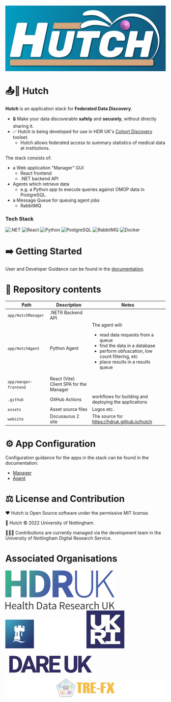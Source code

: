 
![Hutch](https://raw.githubusercontent.com/HDRUK/hutch/main/assets/Hutch%20splash%20bg.svg)

# 📤🐇 Hutch

**Hutch** is an application stack for **Federated Data Discovery**.

- 🔒 Make your data discoverable **safely** and **securely**, without directly sharing it.
- ✅ Hutch is being developed for use in HDR UK's [Cohort Discovery] toolset.
  - Hutch allows federated access to summary statistics of medical data at institutions.

The stack consists of:
- a Web application "Manager" GUI
  - React frontend
  - .NET backend API
- Agents which retrieve data
  - e.g. a Python app to execute queries against OMOP data in PostgreSQL.
- a Message Queue for queuing agent jobs
  - RabbitMQ

### Tech Stack

![.NET](https://img.shields.io/badge/.NET-512BD4?style=for-the-badge&logo=dotnet&logoColor=white)
![React](https://img.shields.io/badge/React-20232A?style=for-the-badge&logo=react&logoColor=61DAFB)
![Python](https://img.shields.io/badge/Python-FFD43B?style=for-the-badge&logo=python&logoColor=blue)
![PostgreSQL](https://img.shields.io/badge/PostgreSQL-316192?style=for-the-badge&logo=postgresql&logoColor=white)
![RabbitMQ](https://img.shields.io/badge/rabbitmq-%23FF6600.svg?&style=for-the-badge&logo=rabbitmq&logoColor=white)
![Docker](https://img.shields.io/badge/Docker-2CA5E0?style=for-the-badge&logo=docker&logoColor=white)

# ➡️ Getting Started

User and Developer Guidance can be found in the [documentation](https://hdruk.github.io/hutch).

# 📁 Repository contents

| Path | Description | Notes |
|-|-|-|
| `app/HutchManager` | .NET6 Backend API | |
| `app/HutchAgent` | Python Agent | The agent will:<br /><ul><li>read data requests from a queue</li><li>find the data in a database</li><li>perform obfuscation, low count filtering, etc</li><li>place results in a results queue</li></ul> |
| `app/manger-frontend` | React (Vite) Client SPA for the Manager | |
| `.github` | GitHub Actions | workflows for building and deploying the applications |
| `assets` | Asset source files | Logos etc. |
| `website` | Docusaurus 2 site | The source for https://hdruk.github.io/hutch |

# ⚙️ App Configuration

Configuration guidance for the apps in the stack can be found in the documentation:

- [Manager](https://hdruk.github.io/hutch/docs/users/getting-started/configuration/manager)
- [Agent](https://hdruk.github.io/hutch/docs/users/getting-started/configuration/agent)

# ⚖️ License and Contribution

❤️ Hutch is Open Source software under the permissive MIT license.

📜 Hutch © 2022 University of Nottingham.

👷🏾‍♂️ Contributions are currently managed via the development team in the University of Nottingham Digital Research Service.

# Associated Organisations
[![HDR UK](https://raw.githubusercontent.com/HDRUK/hutch/main/website/static/img/hdruk_logo.svg)][HDR UK Home] &nbsp;
[![University of Nottingham](https://raw.githubusercontent.com/HDRUK/hutch/main/website/static/img/uon_white_text_web.png)][UoN Home] &nbsp;
[![UKRI](https://raw.githubusercontent.com/HDRUK/hutch/main/website/static/img/UKRI_logo.jpeg)][UKRI Home] &nbsp;
[![DARE UK](https://raw.githubusercontent.com/HDRUK/hutch/main/website/static/img/DARE-UK_logo.png)][DARE UK Home] &nbsp;
[![TRE-FX](https://raw.githubusercontent.com/HDRUK/hutch/main/website/static/img/tre-fx_logo.svg)][TRE-FX Home]

[HDR UK Home]: https://www.hdruk.ac.uk/
[Cohort Discovery]: https://www.healthdatagateway.org/about/cohort-discovery
[UoN Home]: https://nottingham.ac.uk
[UKRI Home]: https://www.ukri.org/
[DARE UK Home]: https://dareuk.org.uk/
[TRE-FX Home]: https://trefx.uk/
